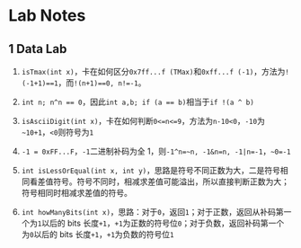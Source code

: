 # Lab Notes

## 1 Data Lab

1. `isTmax(int x)`，卡在如何区分`0x7ff...f (TMax)`和`0xff...f (-1)`，方法为`!(-1+1)==1`，而`!(n+1)==0, n!=-1`。

2. `int n; n^n == 0`，因此`int a,b; if (a == b)`相当于`if !(a ^ b)`

3. `isAsciiDigit(int x)`，卡在如何判断`0<=n<=9`，方法为`n-10<0`，`-10`为`~10+1`，`<0`则符号为`1`

4. `-1 = 0xFF...F`，`-1`二进制补码为全 1，则`-1^n=~n, -1&n=n, -1|n=-1`，`~0=-1`

5. `int isLessOrEqual(int x, int y)`，思路是符号不同正数为大，二是符号相同看差值符号。符号不同时，相减求差值可能溢出，所以直接判断正数为大；符号相同时相减求差值的符号。

6. `int howManyBits(int x)`，思路：对于`0`，返回`1`；对于正数，返回从补码第一个为`1`以后的 bits 长度`+1`，`+1`为正数的符号位`0`；对于负数，返回补码第一个为`0`以后的 bits 长度`+1`，`+1`为负数的符号位`1`
